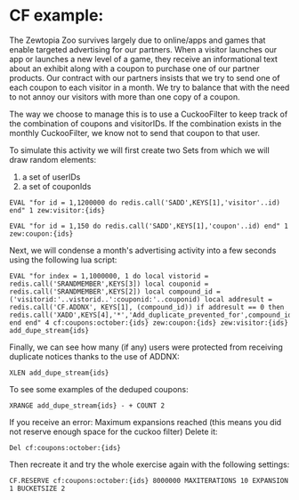 # CF example:
The Zewtopia Zoo survives largely due to online/apps and games that enable targeted advertising for our partners.
When a visitor launches our app or launches a new level of a game, they receive an informational text about an exhibit along with a coupon to purchase one of our partner products.
Our contract with our partners insists that we try to send one of each coupon to each visitor in a month.
We try to balance that with the need to not annoy our visitors with more than one copy of a coupon.

The way we choose to manage this is to use a CuckooFilter to keep track of the combination of coupons and visitorIDs.
If the combination exists in the monthly CuckooFilter, we know not to send that coupon to that user.

To simulate this activity we will first create two Sets from which we will draw random elements:
1) a set of userIDs
2) a set of couponIds

```
EVAL "for id = 1,1200000 do redis.call('SADD',KEYS[1],'visitor'..id) end" 1 zew:visitor:{ids}
```

```
EVAL "for id = 1,150 do redis.call('SADD',KEYS[1],'coupon'..id) end" 1 zew:coupon:{ids}
```

Next, we will condense a month's advertising activity into a few seconds using the following lua script:
```
EVAL "for index = 1,1000000, 1 do local vistorid = redis.call('SRANDMEMBER',KEYS[3]) local couponid = redis.call('SRANDMEMBER',KEYS[2]) local compound_id = ('visitorid:'..vistorid..':couponid:'..couponid) local addresult = redis.call('CF.ADDNX', KEYS[1], (compound_id)) if addresult == 0 then redis.call('XADD',KEYS[4],'*','Add_duplicate_prevented_for',compound_id) end end" 4 cf:coupons:october:{ids} zew:coupon:{ids} zew:visitor:{ids} add_dupe_stream{ids}
```

Finally, we can see how many (if any) users were protected from receiving duplicate notices thanks to the use of ADDNX:
```
XLEN add_dupe_stream{ids}
```
To see some examples of the deduped coupons:
```
XRANGE add_dupe_stream{ids} - + COUNT 2
```

If you receive an error: Maximum expansions reached (this means you did not reserve enough space for the cuckoo filter)
Delete it:
```
Del cf:coupons:october:{ids}
```

Then recreate it and try the whole exercise again with the following settings:
```
CF.RESERVE cf:coupons:october:{ids} 8000000 MAXITERATIONS 10 EXPANSION 1 BUCKETSIZE 2
```
